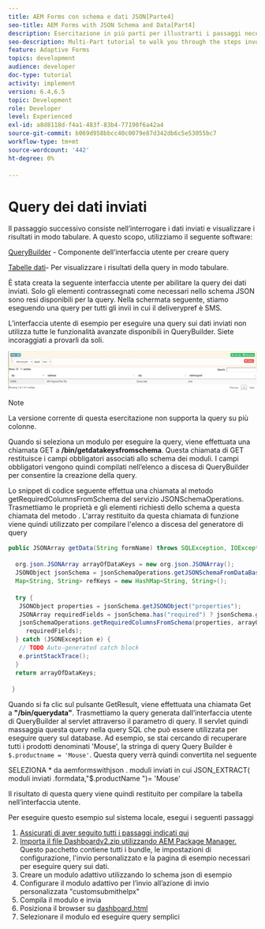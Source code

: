 ```yaml
---
title: AEM Forms con schema e dati JSON[Parte4]
seo-title: AEM Forms with JSON Schema and Data[Part4]
description: Esercitazione in più parti per illustrarti i passaggi necessari per creare un modulo adattivo con schema JSON e per eseguire query sui dati inviati.
seo-description: Multi-Part tutorial to walk you through the steps involved in creating Adaptive Form with JSON schema and querying the submitted data.
feature: Adaptive Forms
topics: development
audience: developer
doc-type: tutorial
activity: implement
version: 6.4,6.5
topic: Development
role: Developer
level: Experienced
exl-id: a8d8118d-f4a1-483f-83b4-77190f6a42a4
source-git-commit: b069d958bbcc40c0079e87d342db6c5e53055bc7
workflow-type: tm+mt
source-wordcount: '442'
ht-degree: 0%

---
```


# Query dei dati inviati


Il passaggio successivo consiste nell’interrogare i dati inviati e visualizzare i risultati in modo tabulare. A questo scopo, utilizziamo il seguente software:

[QueryBuilder](https://querybuilder.js.org/) - Componente dell’interfaccia utente per creare query

[Tabelle dati](https://datatables.net/)- Per visualizzare i risultati della query in modo tabulare.

È stata creata la seguente interfaccia utente per abilitare la query dei dati inviati. Solo gli elementi contrassegnati come necessari nello schema JSON sono resi disponibili per la query. Nella schermata seguente, stiamo eseguendo una query per tutti gli invii in cui il deliverypref è SMS.

L’interfaccia utente di esempio per eseguire una query sui dati inviati non utilizza tutte le funzionalità avanzate disponibili in QueryBuilder. Siete incoraggiati a provarli da soli.

![querybuilder](assets/querybuilderui.gif)

>[!NOTE]
>
>La versione corrente di questa esercitazione non supporta la query su più colonne.

Quando si seleziona un modulo per eseguire la query, viene effettuata una chiamata GET a **/bin/getdatakeysfromschema**. Questa chiamata di GET restituisce i campi obbligatori associati allo schema dei moduli. I campi obbligatori vengono quindi compilati nell’elenco a discesa di QueryBuilder per consentire la creazione della query.

Lo snippet di codice seguente effettua una chiamata al metodo getRequiredColumnsFromSchema del servizio JSONSchemaOperations. Trasmettiamo le proprietà e gli elementi richiesti dello schema a questa chiamata del metodo . L&#39;array restituito da questa chiamata di funzione viene quindi utilizzato per compilare l&#39;elenco a discesa del generatore di query

```java
public JSONArray getData(String formName) throws SQLException, IOException {

  org.json.JSONArray arrayOfDataKeys = new org.json.JSONArray();
  JSONObject jsonSchema = jsonSchemaOperations.getJSONSchemaFromDataBase(formName);
  Map<String, String> refKeys = new HashMap<String, String>();

  try {
   JSONObject properties = jsonSchema.getJSONObject("properties");
   JSONArray requiredFields = jsonSchema.has("required") ? jsonSchema.getJSONArray("required") : null;
   jsonSchemaOperations.getRequiredColumnsFromSchema(properties, arrayOfDataKeys, "", jsonSchema, refKeys,
     requiredFields);
  } catch (JSONException e) {
   // TODO Auto-generated catch block
   e.printStackTrace();
  }
  return arrayOfDataKeys;

 }
```

Quando si fa clic sul pulsante GetResult, viene effettuata una chiamata Get a **&quot;/bin/querydata&quot;**. Trasmettiamo la query generata dall’interfaccia utente di QueryBuilder al servlet attraverso il parametro di query. Il servlet quindi massaggia questa query nella query SQL che può essere utilizzata per eseguire query sul database. Ad esempio, se stai cercando di recuperare tutti i prodotti denominati &#39;Mouse&#39;, la stringa di query Query Builder è `$.productname = 'Mouse'`. Questa query verrà quindi convertita nel seguente

SELEZIONA &#42; da aemformswithjson .  moduli inviati in cui JSON_EXTRACT( moduli inviati .formdata,&quot;$.productName &quot;)= &#39;Mouse&#39;

Il risultato di questa query viene quindi restituito per compilare la tabella nell’interfaccia utente.

Per eseguire questo esempio sul sistema locale, esegui i seguenti passaggi

1. [Assicurati di aver seguito tutti i passaggi indicati qui](part2.md)
1. [Importa il file Dashboardv2.zip utilizzando AEM Package Manager.](assets/dashboardv2.zip) Questo pacchetto contiene tutti i bundle, le impostazioni di configurazione, l&#39;invio personalizzato e la pagina di esempio necessari per eseguire query sui dati.
1. Creare un modulo adattivo utilizzando lo schema json di esempio
1. Configurare il modulo adattivo per l’invio all’azione di invio personalizzata &quot;customsubmithelpx&quot;
1. Compila il modulo e invia
1. Posiziona il browser su [dashboard.html](http://localhost:4502/content/AemForms/dashboard.html)
1. Selezionare il modulo ed eseguire query semplici
